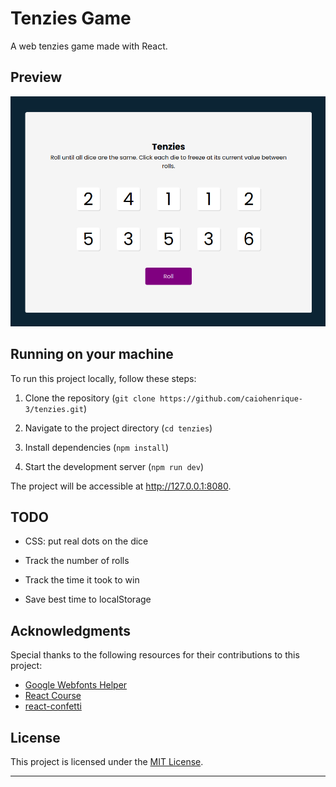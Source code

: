 # Tenzies Game

A web tenzies game made with React.

## Preview

![Screenshot1](src/assets/showcase.png)

## Running on your machine

To run this project locally, follow these steps:

1. Clone the repository
   (`git clone https://github.com/caiohenrique-3/tenzies.git`)

2. Navigate to the project directory (`cd tenzies`)

3. Install dependencies (`npm install`)

4. Start the development server (`npm run dev`)

The project will be accessible at http://127.0.0.1:8080.

## TODO

- CSS: put real dots on the dice

- Track the number of rolls

- Track the time it took to win

- Save best time to localStorage

## Acknowledgments

Special thanks to the following resources for their contributions to this
project:

- [Google Webfonts Helper](https://gwfh.mranftl.com/fonts)
- [React Course](https://youtube.com/watch?v=bMknfKXIFA8)
- [react-confetti](https://github.com/alampros/react-confetti)

## License

This project is licensed under the [MIT License](LICENSE).

---
